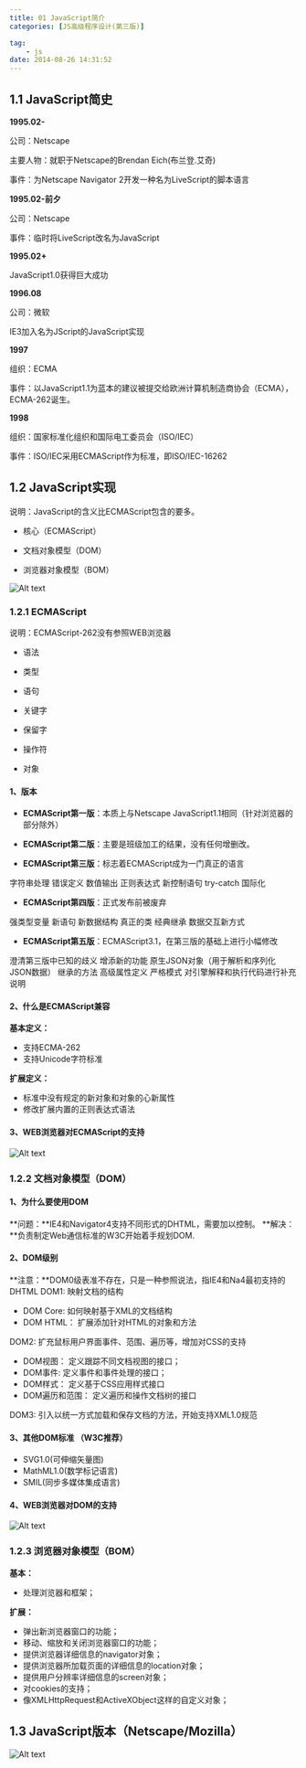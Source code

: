 ```yaml
---
title: 01 JavaScript简介
categories: [JS高级程序设计(第三版)]

tag:
    - js
date: 2014-08-26 14:31:52
---
```



## 1.1    JavaScript简史

**1995.02-**

公司：Netscape

主要人物：就职于Netscape的Brendan Eich(布兰登.艾奇)

事件：为Netscape Navigator 2开发一种名为LiveScript的脚本语言

**1995.02-前夕**

公司：Netscape


事件：临时将LiveScript改名为JavaScript

**1995.02+**

JavaScript1.0获得巨大成功

**1996.08**

公司：微软

IE3加入名为JScript的JavaScript实现

**1997**

组织：ECMA

事件：以JavaScript1.1为蓝本的建议被提交给欧洲计算机制造商协会（ECMA），ECMA-262诞生。

**1998**

组织：国家标准化组织和国际电工委员会（ISO/IEC）

事件：ISO/IEC采用ECMAScript作为标准，即ISO/IEC-16262

## 1.2    JavaScript实现

说明：JavaScript的含义比ECMAScript包含的要多。

- 核心（ECMAScript）

- 文档对象模型（DOM）

- 浏览器对象模型（BOM）

![Alt text](http://cdn.mengqingshen.com/1450418191884.png)

###  1.2.1    ECMAScript

说明：ECMAScript-262没有参照WEB浏览器

- 语法

- 类型

- 语句

- 关键字

- 保留字

- 操作符

- 对象
#### 1、版本

-  **ECMAScript第一版**：本质上与Netscape JavaScript1.1相同（针对浏览器的部分除外）

-  **ECMAScript第二版**：主要是班级加工的结果，没有任何增删改。

-  **ECMAScript第三版**：标志着ECMAScript成为一门真正的语言

字符串处理
错误定义
数值输出
正则表达式
新控制语句
try-catch
国际化


-  **ECMAScript第四版**：正式发布前被废弃

强类型变量
新语句
新数据结构
真正的类
经典继承
数据交互新方式   

-  **ECMAScript第五版**：ECMAScript3.1，在第三版的基础上进行小幅修改   

澄清第三版中已知的歧义
增添新的功能
原生JSON对象（用于解析和序列化JSON数据）
继承的方法
高级属性定义
严格模式
对引擎解释和执行代码进行补充说明

#### 2、什么是ECMAScript兼容

**基本定义：**
- 支持ECMA-262
- 支持Unicode字符标准

**扩展定义：**

- 标准中没有规定的新对象和对象的心新属性
- 修改扩展内置的正则表达式语法

#### 3、WEB浏览器对ECMAScript的支持

![Alt text](http://cdn.mengqingshen.com/1450418168335.png)

### 1.2.2    文档对象模型（DOM）

#### 1、为什么要使用DOM

**问题：**IE4和Navigator4支持不同形式的DHTML，需要加以控制。
**解决：**负责制定Web通信标准的W3C开始着手规划DOM.

#### 2、DOM级别
**注意：**DOM0级表准不存在，只是一种参照说法，指IE4和Na4最初支持的DHTML
DOM1:    映射文档的结构

- DOM Core:    如何映射基于XML的文档结构
- DOM HTML：    扩展添加针对HTML的对象和方法


DOM2:    扩充鼠标用户界面事件、范围、遍历等，增加对CSS的支持

- DOM视图：    定义跟踪不同文档视图的接口；
- DOM事件:    定义事件和事件处理的接口；
- DOM样式：    定义基于CSS应用样式接口
- DOM遍历和范围：    定义遍历和操作文档树的接口


DOM3:    引入以统一方式加载和保存文档的方法，开始支持XML1.0规范

#### 3、其他DOM标准 （W3C推荐）

- SVG1.0(可伸缩矢量图)   
- MathML1.0(数学标记语言)
- SMIL(同步多媒体集成语言)

#### 4、WEB浏览器对DOM的支持
![Alt text](http://cdn.mengqingshen.com/1450418504322.png)

### 1.2.3    浏览器对象模型（BOM）
**基本：**

- 处理浏览器和框架；

**扩展：**

- 弹出新浏览器窗口的功能；
- 移动、缩放和关闭浏览器窗口的功能；
- 提供浏览器详细信息的navigator对象；
- 提供浏览器所加载页面的详细信息的location对象；
- 提供用户分辨率详细信息的screen对象；
- 对cookies的支持；
- 像XMLHttpRequest和ActiveXObject这样的自定义对象；


## 1.3    JavaScript版本（Netscape/Mozilla）
![Alt text](http://cdn.mengqingshen.com/1450426145664.png)


























